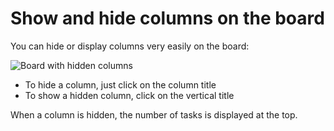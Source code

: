 Show and hide columns on the board
==================================

You can hide or display columns very easily on the board:

![Board with hidden columns](http://kanboard.net/screenshots/documentation/board-hide-show-column.png)

- To hide a column, just click on the column title
- To show a hidden column, click on the vertical title

When a column is hidden, the number of tasks is displayed at the top.
